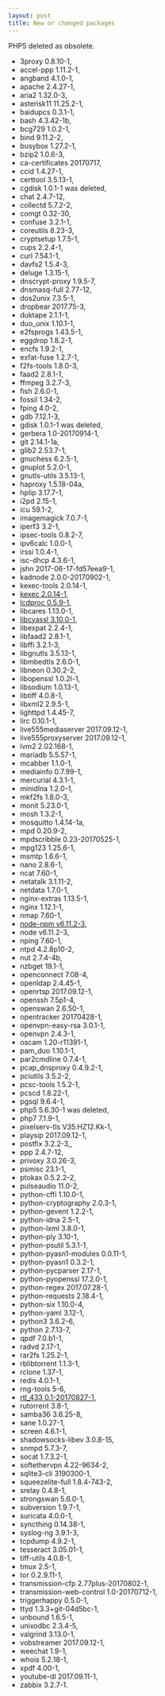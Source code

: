 ```yaml
---
layout: post
title: New or changed packages
---
```


PHP5 deleted as obsolete.

* 3proxy 0.8.10-1,
* accel-ppp 1.11.2-1,
* angband 4.1.0-1,
* apache 2.4.27-1,
* aria2 1.32.0-3,
* asterisk11 11.25.2-1,
* baidupcs 0.3.1-1,
* bash 4.3.42-1b,
* bcg729 1.0.2-1,
* bind 9.11.2-2,
* busybox 1.27.2-1,
* bzip2 1.0.6-3,
* ca-certificates 20170717,
* ccid 1.4.27-1,
* certtool 3.5.13-1,
* cgdisk 1.0.1-1 was deleted,
* chat 2.4.7-12,
* collectd 5.7.2-2,
* comgt 0.32-30,
* confuse 3.2.1-1,
* coreutils 8.23-3,
* cryptsetup 1.7.5-1,
* cups 2.2.4-1,
* curl 7.54.1-1,
* davfs2 1.5.4-3,
* deluge 1.3.15-1,
* dnscrypt-proxy 1.9.5-7,
* dnsmasq-full 2.77-12,
* dos2unix 7.3.5-1,
* dropbear 2017.75-3,
* duktape 2.1.1-1,
* duo_unix 1.10.1-1,
* e2fsprogs 1.43.5-1,
* eggdrop 1.8.2-1,
* encfs 1.9.2-1,
* exfat-fuse 1.2.7-1,
* f2fs-tools 1.8.0-3,
* faad2 2.8.1-1,
* ffmpeg 3.2.7-3,
* fish 2.6.0-1,
* fossil 1.34-2,
* fping 4.0-2,
* gdb 7.12.1-3,
* gdisk 1.0.1-1 was deleted,
* gerbera 1.0-20170914-1,
* git 2.14.1-1a,
* glib2 2.53.7-1,
* gnuchess 6.2.5-1,
* gnuplot 5.2.0-1,
* gnutls-utils 3.5.13-1,
* haproxy 1.5.18-04a,
* hplip 3.17.7-1,
* i2pd 2.15-1,
* icu 59.1-2,
* imagemagick 7.0.7-1,
* iperf3 3.2-1,
* ipsec-tools 0.8.2-7,
* ipv6calc 1.0.0-1,
* irssi 1.0.4-1,
* isc-dhcp 4.3.6-1,
* jshn 2017-06-17-fd57eea9-1,
* kadnode 2.0.0-20170902-1,
* kexec-tools 2.0.14-1,
* [kexec 2.0.14-1](https://linux.die.net/man/8/kexec),
* [lcdproc 0.5.9-1](http://lcdproc.org/),
* libcares 1.13.0-1,
* [libcyassl 3.10.0-1](https://github.com/cyassl/cyassl),
* libexpat 2.2.4-1,
* libfaad2 2.8.1-1,
* libffi 3.2.1-3,
* libgnutls 3.5.13-1,
* libmbedtls 2.6.0-1,
* libneon 0.30.2-2,
* libopenssl 1.0.2l-1,
* libsodium 1.0.13-1,
* libtiff 4.0.8-1,
* libxml2 2.9.5-1,
* lighttpd 1.4.45-7,
* lirc 0.10.1-1,
* live555mediaserver 2017.09.12-1,
* live555proxyserver 2017.09.12-1,
* lvm2 2.02.168-1,
* mariadb 5.5.57-1,
* mcabber 1.1.0-1,
* mediainfo 0.7.99-1,
* mercurial 4.3.1-1,
* minidlna 1.2.0-1,
* mkf2fs 1.8.0-3,
* monit 5.23.0-1,
* mosh 1.3.2-1,
* mosquitto 1.4.14-1a,
* mpd 0.20.9-2,
* mpdscribble 0.23-20170525-1,
* mpg123 1.25.6-1,
* msmtp 1.6.6-1,
* nano 2.8.6-1,
* ncat 7.60-1,
* netatalk 3.1.11-2,
* netdata 1.7.0-1,
* nginx-extras 1.13.5-1,
* nginx 1.12.1-1,
* nmap 7.60-1,
* [node-npm v6.11.2-3](https://www.npmjs.com/),
* node v6.11.2-3,
* nping 7.60-1,
* ntpd 4.2.8p10-2,
* nut 2.7.4-4b,
* nzbget 19.1-1,
* openconnect 7.08-4,
* openldap 2.4.45-1,
* openrtsp 2017.09.12-1,
* openssh 7.5p1-4,
* openswan 2.6.50-1,
* opentracker 20170428-1,
* openvpn-easy-rsa 3.0.1-1,
* openvpn 2.4.3-1,
* oscam 1.20-r11391-1,
* pam_duo 1.10.1-1,
* par2cmdline 0.7.4-1,
* pcap_dnsproxy 0.4.9.2-1,
* pciutils 3.5.2-2,
* pcsc-tools 1.5.2-1,
* pcscd 1.8.22-1,
* pgsql 9.6.4-1,
* php5 5.6.30-1 was deleted,
* php7 7.1.9-1,
* pixelserv-tls V35.HZ12.Kk-1,
* playsip 2017.09.12-1,
* postfix 3.2.2-3,,
* ppp 2.4.7-12,
* privoxy 3.0.26-3,
* psmisc 23.1-1,
* ptokax 0.5.2.2-2,
* pulseaudio 11.0-2,
* python-cffi 1.10.0-1,
* python-cryptography 2.0.3-1,
* python-gevent 1.2.2-1,
* python-idna 2.5-1,
* python-lxml 3.8.0-1,
* python-ply 3.10-1,
* python-psutil 5.3.1-1,
* python-pyasn1-modules 0.0.11-1,
* python-pyasn1 0.3.2-1,
* python-pycparser 2.17-1,
* python-pyopenssl 17.2.0-1,
* python-regex 2017.07.28-1,
* python-requests 2.18.4-1,
* python-six 1.10.0-4,
* python-yaml 3.12-1,
* python3 3.6.2-6,
* python 2.7.13-7,
* qpdf 7.0.b1-1,
* radvd 2.17-1,
* rar2fs 1.25.2-1,
* rblibtorrent 1.1.3-1,
* rclone 1.37-1,
* redis 4.0.1-1,
* rng-tools 5-6,
* [rtl_433 0.1-20170827-1](https://github.com/merbanan/rtl_433),
* rutorrent 3.8-1,
* samba36 3.6.25-8,
* sane 1.0.27-1,
* screen 4.6.1-1,
* shadowsocks-libev 3.0.8-15,
* snmpd 5.7.3-7,
* socat 1.7.3.2-1,
* softethervpn 4.22-9634-2,
* sqlite3-cli 3190300-1,
* squeezelite-full 1.8.4-743-2,
* srelay 0.4.8-1,
* strongswan 5.6.0-1,
* subversion 1.9.7-1,
* suricata 4.0.0-1,
* syncthing 0.14.38-1,
* syslog-ng 3.9.1-3,
* tcpdump 4.9.2-1,
* tesseract 3.05.01-1,
* tiff-utils 4.0.8-1,
* tmux 2.5-1,
* tor 0.2.9.11-1,
* transmission-cfp 2.77plus-20170802-1,
* transmission-web-control 1.0-20170712-1,
* triggerhappy 0.5.0-1,
* ttyd 1.3.3+git-04d5bc-1,
* unbound 1.6.5-1,
* unixodbc 2.3.4-5,
* valgrind 3.13.0-1,
* vobstreamer 2017.09.12-1,
* weechat 1.9-1,
* whois 5.2.18-1,
* xpdf 4.00-1,
* youtube-dl 2017.09.11-1,
* zabbix 3.2.7-1.
